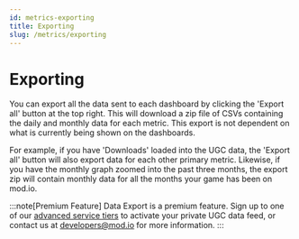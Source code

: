 ```yaml
---
id: metrics-exporting
title: Exporting
slug: /metrics/exporting
---
```


# Exporting

You can export all the data sent to each dashboard by clicking the 'Export all' button at the top right. This will download a zip file of CSVs containing the daily and monthly data for each metric. This export is not dependent on what is currently being shown on the dashboards. 

For example, if you have 'Downloads' loaded into the UGC data, the 'Export all' button will also export data for each other primary metric. Likewise, if you have the monthly graph zoomed into the past three months, the export zip will contain monthly data for all the months your game has been on mod.io. 

:::note[Premium Feature]
Data Export is a premium feature. Sign up to one of our [advanced service tiers](https://mod.io/pricing) to activate your private UGC data feed, or contact us at developers@mod.io for more information.
:::